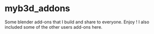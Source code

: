 myb3d_addons
============

Some blender add-ons that I build and share to everyone. Enjoy ! I also included some of the other users add-ons here.
